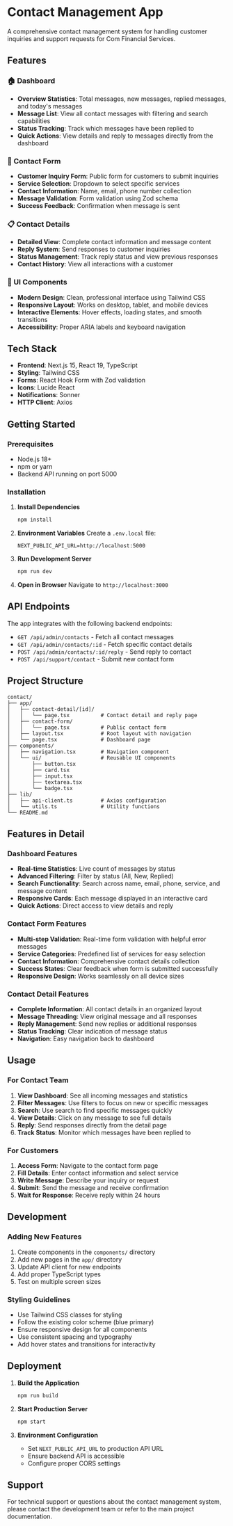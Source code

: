 # Contact Management App

A comprehensive contact management system for handling customer inquiries and support requests for Com Financial Services.

## Features

### 🏠 Dashboard
- **Overview Statistics**: Total messages, new messages, replied messages, and today's messages
- **Message List**: View all contact messages with filtering and search capabilities
- **Status Tracking**: Track which messages have been replied to
- **Quick Actions**: View details and reply to messages directly from the dashboard

### 📝 Contact Form
- **Customer Inquiry Form**: Public form for customers to submit inquiries
- **Service Selection**: Dropdown to select specific services
- **Contact Information**: Name, email, phone number collection
- **Message Validation**: Form validation using Zod schema
- **Success Feedback**: Confirmation when message is sent

### 📋 Contact Details
- **Detailed View**: Complete contact information and message content
- **Reply System**: Send responses to customer inquiries
- **Status Management**: Track reply status and view previous responses
- **Contact History**: View all interactions with a customer

### 🎨 UI Components
- **Modern Design**: Clean, professional interface using Tailwind CSS
- **Responsive Layout**: Works on desktop, tablet, and mobile devices
- **Interactive Elements**: Hover effects, loading states, and smooth transitions
- **Accessibility**: Proper ARIA labels and keyboard navigation

## Tech Stack

- **Frontend**: Next.js 15, React 19, TypeScript
- **Styling**: Tailwind CSS
- **Forms**: React Hook Form with Zod validation
- **Icons**: Lucide React
- **Notifications**: Sonner
- **HTTP Client**: Axios

## Getting Started

### Prerequisites
- Node.js 18+ 
- npm or yarn
- Backend API running on port 5000

### Installation

1. **Install Dependencies**
   ```bash
   npm install
   ```

2. **Environment Variables**
   Create a `.env.local` file:
   ```env
   NEXT_PUBLIC_API_URL=http://localhost:5000
   ```

3. **Run Development Server**
   ```bash
   npm run dev
   ```

4. **Open in Browser**
   Navigate to `http://localhost:3000`

## API Endpoints

The app integrates with the following backend endpoints:

- `GET /api/admin/contacts` - Fetch all contact messages
- `GET /api/admin/contacts/:id` - Fetch specific contact details
- `POST /api/admin/contacts/:id/reply` - Send reply to contact
- `POST /api/support/contact` - Submit new contact form

## Project Structure

```
contact/
├── app/
│   ├── contact-detail/[id]/
│   │   └── page.tsx          # Contact detail and reply page
│   ├── contact-form/
│   │   └── page.tsx          # Public contact form
│   ├── layout.tsx            # Root layout with navigation
│   └── page.tsx              # Dashboard page
├── components/
│   ├── navigation.tsx        # Navigation component
│   └── ui/                   # Reusable UI components
│       ├── button.tsx
│       ├── card.tsx
│       ├── input.tsx
│       ├── textarea.tsx
│       └── badge.tsx
├── lib/
│   ├── api-client.ts         # Axios configuration
│   └── utils.ts              # Utility functions
└── README.md
```

## Features in Detail

### Dashboard Features
- **Real-time Statistics**: Live count of messages by status
- **Advanced Filtering**: Filter by status (All, New, Replied)
- **Search Functionality**: Search across name, email, phone, service, and message content
- **Responsive Cards**: Each message displayed in an interactive card
- **Quick Actions**: Direct access to view details and reply

### Contact Form Features
- **Multi-step Validation**: Real-time form validation with helpful error messages
- **Service Categories**: Predefined list of services for easy selection
- **Contact Information**: Comprehensive contact details collection
- **Success States**: Clear feedback when form is submitted successfully
- **Responsive Design**: Works seamlessly on all device sizes

### Contact Detail Features
- **Complete Information**: All contact details in an organized layout
- **Message Threading**: View original message and all responses
- **Reply Management**: Send new replies or additional responses
- **Status Tracking**: Clear indication of message status
- **Navigation**: Easy navigation back to dashboard

## Usage

### For Contact Team
1. **View Dashboard**: See all incoming messages and statistics
2. **Filter Messages**: Use filters to focus on new or specific messages
3. **Search**: Use search to find specific messages quickly
4. **View Details**: Click on any message to see full details
5. **Reply**: Send responses directly from the detail page
6. **Track Status**: Monitor which messages have been replied to

### For Customers
1. **Access Form**: Navigate to the contact form page
2. **Fill Details**: Enter contact information and select service
3. **Write Message**: Describe your inquiry or request
4. **Submit**: Send the message and receive confirmation
5. **Wait for Response**: Receive reply within 24 hours

## Development

### Adding New Features
1. Create components in the `components/` directory
2. Add new pages in the `app/` directory
3. Update API client for new endpoints
4. Add proper TypeScript types
5. Test on multiple screen sizes

### Styling Guidelines
- Use Tailwind CSS classes for styling
- Follow the existing color scheme (blue primary)
- Ensure responsive design for all components
- Use consistent spacing and typography
- Add hover states and transitions for interactivity

## Deployment

1. **Build the Application**
   ```bash
   npm run build
   ```

2. **Start Production Server**
   ```bash
   npm start
   ```

3. **Environment Configuration**
   - Set `NEXT_PUBLIC_API_URL` to production API URL
   - Ensure backend API is accessible
   - Configure proper CORS settings

## Support

For technical support or questions about the contact management system, please contact the development team or refer to the main project documentation.
